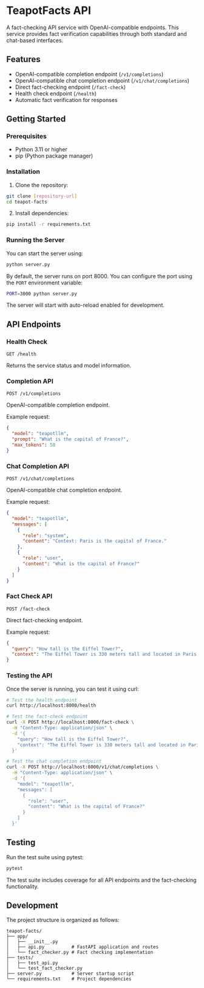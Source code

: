 # TeapotFacts API

A fact-checking API service with OpenAI-compatible endpoints. This service provides fact verification capabilities through both standard and chat-based interfaces.

## Features

- OpenAI-compatible completion endpoint (`/v1/completions`)
- OpenAI-compatible chat completion endpoint (`/v1/chat/completions`)
- Direct fact-checking endpoint (`/fact-check`)
- Health check endpoint (`/health`)
- Automatic fact verification for responses

## Getting Started

### Prerequisites

- Python 3.11 or higher
- pip (Python package manager)

### Installation

1. Clone the repository:

```bash
git clone [repository-url]
cd teapot-facts
```

2. Install dependencies:

```bash
pip install -r requirements.txt
```

### Running the Server

You can start the server using:

```bash
python server.py
```

By default, the server runs on port 8000. You can configure the port using the `PORT` environment variable:

```bash
PORT=3000 python server.py
```

The server will start with auto-reload enabled for development.

## API Endpoints

### Health Check

```
GET /health
```

Returns the service status and model information.

### Completion API

```
POST /v1/completions
```

OpenAI-compatible completion endpoint.

Example request:

```json
{
  "model": "teapotllm",
  "prompt": "What is the capital of France?",
  "max_tokens": 50
}
```

### Chat Completion API

```
POST /v1/chat/completions
```

OpenAI-compatible chat completion endpoint.

Example request:

```json
{
  "model": "teapotllm",
  "messages": [
    {
      "role": "system",
      "content": "Context: Paris is the capital of France."
    },
    {
      "role": "user",
      "content": "What is the capital of France?"
    }
  ]
}
```

### Fact Check API

```
POST /fact-check
```

Direct fact-checking endpoint.

Example request:

```json
{
  "query": "How tall is the Eiffel Tower?",
  "context": "The Eiffel Tower is 330 meters tall and located in Paris, France."
}
```

### Testing the API

Once the server is running, you can test it using curl:

```bash
# Test the health endpoint
curl http://localhost:8000/health

# Test the fact-check endpoint
curl -X POST http://localhost:8000/fact-check \
  -H "Content-Type: application/json" \
  -d '{
    "query": "How tall is the Eiffel Tower?",
    "context": "The Eiffel Tower is 330 meters tall and located in Paris, France."
  }'

# Test the chat completion endpoint
curl -X POST http://localhost:8000/v1/chat/completions \
  -H "Content-Type: application/json" \
  -d '{
    "model": "teapotllm",
    "messages": [
      {
        "role": "user",
        "content": "What is the capital of France?"
      }
    ]
  }'
```

## Testing

Run the test suite using pytest:

```bash
pytest
```

The test suite includes coverage for all API endpoints and the fact-checking functionality.

## Development

The project structure is organized as follows:

```
teapot-facts/
├── app/
│   ├── __init__.py
│   ├── api.py          # FastAPI application and routes
│   └── fact_checker.py # Fact checking implementation
├── tests/
│   ├── test_api.py
│   └── test_fact_checker.py
├── server.py           # Server startup script
└── requirements.txt    # Project dependencies
```
